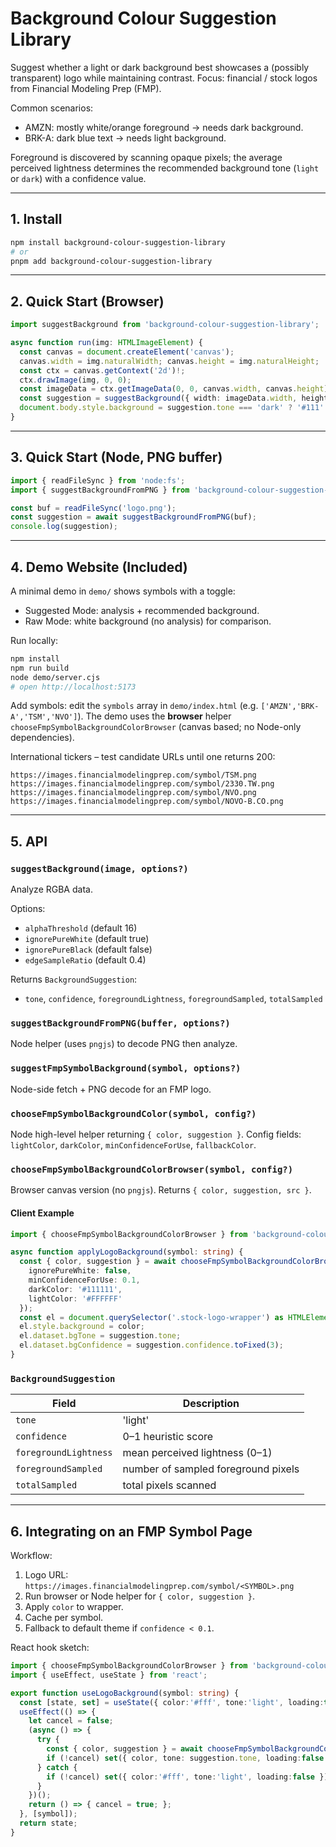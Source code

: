 # Background Colour Suggestion Library

Suggest whether a light or dark background best showcases a (possibly transparent) logo while maintaining contrast. Focus: financial / stock logos from Financial Modeling Prep (FMP).

Common scenarios:
- AMZN: mostly white/orange foreground → needs dark background.
- BRK-A: dark blue text → needs light background.

Foreground is discovered by scanning opaque pixels; the average perceived lightness determines the recommended background tone (`light` or `dark`) with a confidence value.

---
## 1. Install

```bash
npm install background-colour-suggestion-library
# or
pnpm add background-colour-suggestion-library
```

---
## 2. Quick Start (Browser)

```ts
import suggestBackground from 'background-colour-suggestion-library';

async function run(img: HTMLImageElement) {
  const canvas = document.createElement('canvas');
  canvas.width = img.naturalWidth; canvas.height = img.naturalHeight;
  const ctx = canvas.getContext('2d')!;
  ctx.drawImage(img, 0, 0);
  const imageData = ctx.getImageData(0, 0, canvas.width, canvas.height);
  const suggestion = suggestBackground({ width: imageData.width, height: imageData.height, data: imageData.data });
  document.body.style.background = suggestion.tone === 'dark' ? '#111' : '#fff';
}
```

---
## 3. Quick Start (Node, PNG buffer)

```ts
import { readFileSync } from 'node:fs';
import { suggestBackgroundFromPNG } from 'background-colour-suggestion-library';

const buf = readFileSync('logo.png');
const suggestion = await suggestBackgroundFromPNG(buf);
console.log(suggestion);
```

---
## 4. Demo Website (Included)

A minimal demo in `demo/` shows symbols with a toggle:
- Suggested Mode: analysis + recommended background.
- Raw Mode: white background (no analysis) for comparison.

Run locally:
```bash
npm install
npm run build
node demo/server.cjs
# open http://localhost:5173
```

Add symbols: edit the `symbols` array in `demo/index.html` (e.g. `['AMZN','BRK-A','TSM','NVO']`). The demo uses the **browser** helper `chooseFmpSymbolBackgroundColorBrowser` (canvas based; no Node-only dependencies).

International tickers – test candidate URLs until one returns 200:
```
https://images.financialmodelingprep.com/symbol/TSM.png
https://images.financialmodelingprep.com/symbol/2330.TW.png
https://images.financialmodelingprep.com/symbol/NVO.png
https://images.financialmodelingprep.com/symbol/NOVO-B.CO.png
```

---
## 5. API

### `suggestBackground(image, options?)`
Analyze RGBA data.

Options:
- `alphaThreshold` (default 16)
- `ignorePureWhite` (default true)
- `ignorePureBlack` (default false)
- `edgeSampleRatio` (default 0.4)

Returns `BackgroundSuggestion`:
- `tone`, `confidence`, `foregroundLightness`, `foregroundSampled`, `totalSampled`

### `suggestBackgroundFromPNG(buffer, options?)`
Node helper (uses `pngjs`) to decode PNG then analyze.

### `suggestFmpSymbolBackground(symbol, options?)`
Node-side fetch + PNG decode for an FMP logo.

### `chooseFmpSymbolBackgroundColor(symbol, config?)`
Node high-level helper returning `{ color, suggestion }`.
Config fields: `lightColor`, `darkColor`, `minConfidenceForUse`, `fallbackColor`.

### `chooseFmpSymbolBackgroundColorBrowser(symbol, config?)`
Browser canvas version (no `pngjs`). Returns `{ color, suggestion, src }`.

#### Client Example
```ts
import { chooseFmpSymbolBackgroundColorBrowser } from 'background-colour-suggestion-library';

async function applyLogoBackground(symbol: string) {
  const { color, suggestion } = await chooseFmpSymbolBackgroundColorBrowser(symbol, {
    ignorePureWhite: false,
    minConfidenceForUse: 0.1,
    darkColor: '#111111',
    lightColor: '#FFFFFF'
  });
  const el = document.querySelector('.stock-logo-wrapper') as HTMLElement;
  el.style.background = color;
  el.dataset.bgTone = suggestion.tone;
  el.dataset.bgConfidence = suggestion.confidence.toFixed(3);
}
```

### `BackgroundSuggestion`
| Field | Description |
|-------|-------------|
| `tone` | 'light' | 'dark' |
| `confidence` | 0–1 heuristic score |
| `foregroundLightness` | mean perceived lightness (0–1) |
| `foregroundSampled` | number of sampled foreground pixels |
| `totalSampled` | total pixels scanned |

---

## 6. Integrating on an FMP Symbol Page
Workflow:
1. Logo URL: `https://images.financialmodelingprep.com/symbol/<SYMBOL>.png`
2. Run browser or Node helper for `{ color, suggestion }`.
3. Apply `color` to wrapper.
4. Cache per symbol.
5. Fallback to default theme if `confidence < 0.1`.

React hook sketch:
```ts
import { chooseFmpSymbolBackgroundColorBrowser } from 'background-colour-suggestion-library';
import { useEffect, useState } from 'react';

export function useLogoBackground(symbol: string) {
  const [state, set] = useState({ color:'#fff', tone:'light', loading:true });
  useEffect(() => {
    let cancel = false;
    (async () => {
      try {
        const { color, suggestion } = await chooseFmpSymbolBackgroundColorBrowser(symbol, { ignorePureWhite:false });
        if (!cancel) set({ color, tone: suggestion.tone, loading:false });
      } catch {
        if (!cancel) set({ color:'#fff', tone:'light', loading:false });
      }
    })();
    return () => { cancel = true; };
  }, [symbol]);
  return state;
}
```